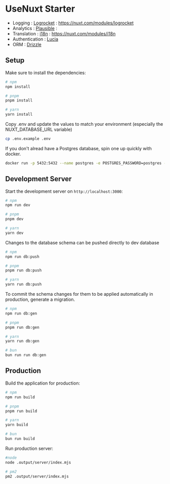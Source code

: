 # UseNuxt Starter

- Logging : [Logrocket](https://logrocket.com/) : https://nuxt.com/modules/logrocket
- Analytics : [Plausible](https://plausible.io/) : 
- Translation : [i18n](https://i18n.nuxtjs.org/) : https://nuxt.com/modules/i18n
- Authentication : [Lucia](https://lucia-auth.com/)
- ORM : [Drizzle](https://orm.drizzle.team/)

## Setup

Make sure to install the dependencies:

```bash
# npm
npm install

# pnpm
pnpm install

# yarn
yarn install
```

Copy .env and update the values to match your environment (especially the NUXT_DATABASE_URL variable)

```bash
cp .env.example .env
```

If you don't alread have a Postgres database, spin one up quickly with docker.

```bash
docker run -p 5432:5432 --name postgres -e POSTGRES_PASSWORD=postgres -d postgres
```

## Development Server

Start the development server on `http://localhost:3000`:

```bash
# npm
npm run dev

# pnpm
pnpm dev

# yarn
yarn dev
```

Changes to the database schema can be pushed directly to dev database
```bash
# npm
npm run db:push

# pnpm
pnpm run db:push

# yarn
yarn run db:push
```

To commit the schema changes for them to be applied automatically in production, generate a migration.
```bash
# npm
npm run db:gen

# pnpm
pnpm run db:gen

# yarn
yarn run db:gen

# bun
bun run run db:gen
```

## Production

Build the application for production:

```bash
# npm
npm run build

# pnpm
pnpm run build

# yarn
yarn build

# bun
bun run build
```

Run production server:

```bash
#node
node .output/server/index.mjs

# pm2
pm2 .output/server/index.mjs
```
